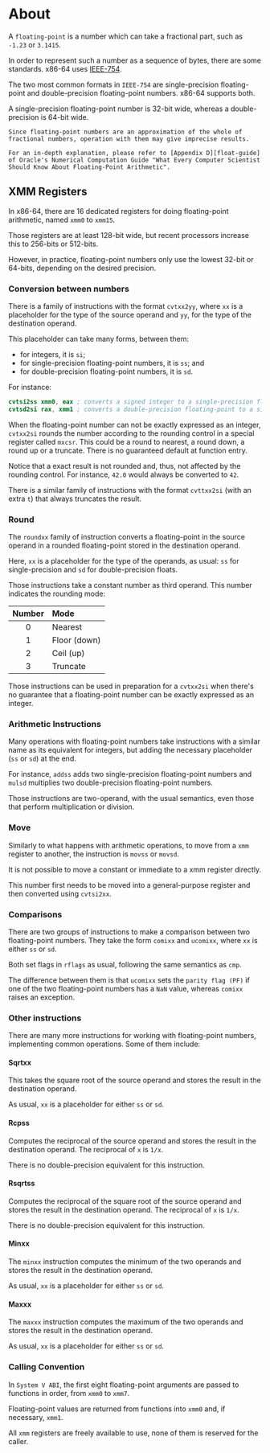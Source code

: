 # About

A `floating-point` is a number which can take a fractional part, such as `-1.23` or `3.1415`.

In order to represent such a number as a sequence of bytes, there are some standards.
x86-64 uses [IEEE-754][ieee].

The two most common formats in `IEEE-754` are single-precision floating-point and double-precision floating-point numbers.
x86-64 supports both.

A single-precision floating-point number is 32-bit wide, whereas a double-precision is 64-bit wide.

~~~~exercism/note
Since floating-point numbers are an approximation of the whole of fractional numbers, operation with them may give imprecise results.

For an in-depth explanation, please refer to [Appendix D][float-guide] of Oracle's Numerical Computation Guide "What Every Computer Scientist Should Know About Floating-Point Arithmetic".
~~~~

## XMM Registers

In x86-64, there are 16 dedicated registers for doing floating-point arithmetic, named `xmm0` to `xmm15`.

Those registers are at least 128-bit wide, but recent processors increase this to 256-bits or 512-bits.

However, in practice, floating-point numbers only use the lowest 32-bit or 64-bits, depending on the desired precision.

### Conversion between numbers

There is a family of instructions with the format `cvtxx2yy`, where `xx` is a placeholder for the type of the source operand and `yy`, for the type of the destination operand.

This placeholder can take many forms, between them:

- for integers, it is `si`;
- for single-precision floating-point numbers, it is `ss`; and
- for double-precision floating-point numbers, it is `sd`.

For instance:

```nasm
cvtsi2ss xmm0, eax ; converts a signed integer to a single-precision floating-point
cvtsd2si rax, xmm1 ; converts a double-precision floating-point to a signed integer
```

When the floating-point number can not be exactly expressed as an integer, `cvtxx2si` rounds the number according to the rounding control in a special register called `mxcsr`.
This could be a round to nearest, a round down, a round up or a truncate.
There is no guaranteed default at function entry.

Notice that a exact result is not rounded and, thus, not affected by the rounding control.
For instance, `42.0` would always be converted to `42`.

There is a similar family of instructions with the format `cvttxx2si` (with an extra `t`) that always truncates the result.

### Round

The `roundxx` family of instruction converts a floating-point in the source operand in a rounded floating-point stored in the destination operand.

Here, `xx` is a placeholder for the type of the operands, as usual: `ss` for single-precision and `sd` for double-precision floats.

Those instructions take a constant number as third operand.
This number indicates the rounding mode:

| Number | Mode         |
|:------:|:-------------|
| 0      | Nearest      |
| 1      | Floor (down) |
| 2      | Ceil (up)    |
| 3      | Truncate     |

Those instructions can be used in preparation for a `cvtxx2si` when there's no guarantee that a floating-point number can be exactly expressed as an integer.

### Arithmetic Instructions

Many operations with floating-point numbers take instructions with a similar name as its equivalent for integers, but adding the necessary placeholder (`ss` or `sd`) at the end.

For instance, `addss` adds two single-precision floating-point numbers and `mulsd` multiplies two double-precision floating-point numbers.

Those instructions are two-operand, with the usual semantics, even those that perform multiplication or division.

### Move

Similarly to what happens with arithmetic operations, to move from a `xmm` register to another, the instruction is `movss` or `movsd`.

It is not possible to move a constant or immediate to a xmm register directly.

This number first needs to be moved into a general-purpose register and then converted using `cvtsi2xx`.

### Comparisons

There are two groups of instructions to make a comparison between two floating-point numbers.
They take the form `comixx` and `ucomixx`, where `xx` is either `ss` or `sd`.

Both set flags in `rflags` as usual, following the same semantics as `cmp`.

The difference between them is that `ucomixx` sets the `parity flag (PF)` if one of the two floating-point numbers has a `NaN` value, whereas `comixx` raises an exception.

### Other instructions

There are many more instructions for working with floating-point numbers, implementing common operations.
Some of them include:

#### Sqrtxx

This takes the square root of the source operand and stores the result in the destination operand.

As usual, `xx` is a placeholder for either `ss` or `sd`.

#### Rcpss

Computes the reciprocal of the source operand and stores the result in the destination operand.
The reciprocal of `x` is `1/x`.

There is no double-precision equivalent for this instruction.

#### Rsqrtss

Computes the reciprocal of the square root of the source operand and stores the result in the destination operand.
The reciprocal of `x` is `1/x`.

There is no double-precision equivalent for this instruction.

#### Minxx

The `minxx` instruction computes the minimum of the two operands and stores the result in the destination operand.

As usual, `xx` is a placeholder for either `ss` or `sd`.

#### Maxxx

The `maxxx` instruction computes the maximum of the two operands and stores the result in the destination operand.

As usual, `xx` is a placeholder for either `ss` or `sd`.

### Calling Convention

In `System V ABI`, the first eight floating-point arguments are passed to functions in order, from `xmm0` to `xmm7`.

Floating-point values are returned from functions into `xmm0` and, if necessary, `xmm1`.

All `xmm` registers are freely available to use, none of them is reserved for the caller.

[ieee]: https://en.wikipedia.org/wiki/IEEE_754
[float-guide]: https://docs.oracle.com/cd/E19957-01/806-3568/ncg_goldberg.html
